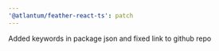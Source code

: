 ```yaml
---
'@atlantum/feather-react-ts': patch
---
```


Added keywords in package json and fixed link to github repo
